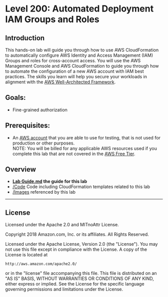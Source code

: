 # Level 200: Automated Deployment IAM Groups and Roles

## Introduction
This hands-on lab will guide you through how to use AWS CloudFormation to automatically configure AWS Identity and Access Management (IAM) Groups and
roles for cross-account access.
You will use the AWS Management Console and AWS CloudFormation to guide you through how to automate the
configuration of a new AWS account with IAM best practices. The skills you learn will help you
secure your workloads in alignment with the [AWS Well-Architected Framework](https://aws.amazon.com/architecture/well-architected/).

## Goals:
* Fine-grained authorization

## Prerequisites:
* An [AWS account](https://portal.aws.amazon.com/gp/aws/developer/registration/index.html) that you are able to use for testing, that is not used for production or other purposes.  
NOTE: You will be billed for any applicable AWS resources used if you complete this lab that are not covered in the [AWS Free Tier](https://aws.amazon.com/free/).

## Overview
* **[Lab Guide.md](Lab%20Guide.md) the guide for this lab**
* [/Code](Code/) Code including CloudFormation templates related to this lab
* [/Images](Images/) referenced by this lab

***

## License
Licensed under the Apache 2.0 and MITnoAttr License. 

Copyright 2018 Amazon.com, Inc. or its affiliates. All Rights Reserved.

Licensed under the Apache License, Version 2.0 (the "License"). You may not use this file except in compliance with the License. A copy of the License is located at

    http://aws.amazon.com/apache2.0/

or in the "license" file accompanying this file. This file is distributed on an "AS IS" BASIS, WITHOUT WARRANTIES OR CONDITIONS OF ANY KIND, either express or implied. See the License for the specific language governing permissions and limitations under the License.


